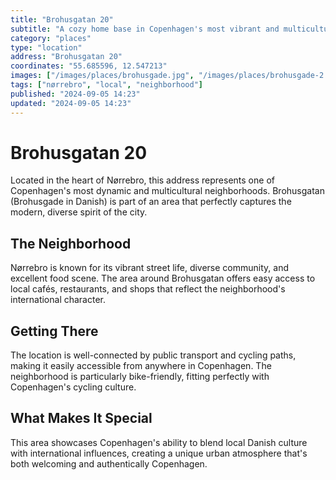 ```yaml
---
title: "Brohusgatan 20"
subtitle: "A cozy home base in Copenhagen's most vibrant and multicultural neighborhood."
category: "places"
type: "location"
address: "Brohusgatan 20"
coordinates: "55.685596, 12.547213"
images: ["/images/places/brohusgade.jpg", "/images/places/brohusgade-2.png"]
tags: ["nørrebro", "local", "neighborhood"]
published: "2024-09-05 14:23"
updated: "2024-09-05 14:23"
---
```


# Brohusgatan 20

Located in the heart of Nørrebro, this address represents one of Copenhagen's most dynamic and multicultural neighborhoods. Brohusgatan (Brohusgade in Danish) is part of an area that perfectly captures the modern, diverse spirit of the city.

## The Neighborhood

Nørrebro is known for its vibrant street life, diverse community, and excellent food scene. The area around Brohusgatan offers easy access to local cafés, restaurants, and shops that reflect the neighborhood's international character.

## Getting There

The location is well-connected by public transport and cycling paths, making it easily accessible from anywhere in Copenhagen. The neighborhood is particularly bike-friendly, fitting perfectly with Copenhagen's cycling culture.

## What Makes It Special

This area showcases Copenhagen's ability to blend local Danish culture with international influences, creating a unique urban atmosphere that's both welcoming and authentically Copenhagen.
